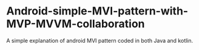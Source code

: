 # Android-simple-MVI-pattern-with-MVP-MVVM-collaboration
A simple explanation of android MVI pattern coded in both Java and kotlin.
